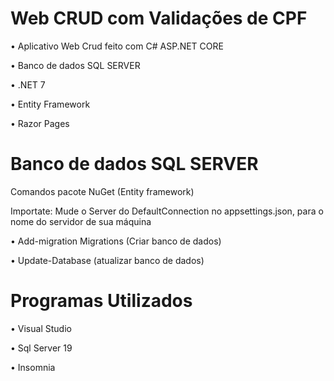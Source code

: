 # Web CRUD com Validações de CPF

• Aplicativo Web Crud feito com C# ASP.NET CORE 

• Banco de dados SQL SERVER

• .NET 7

• Entity Framework

• Razor Pages

# Banco de dados SQL SERVER
Comandos pacote NuGet (Entity framework)


  Importate: Mude o Server do DefaultConnection no appsettings.json, para o nome do servidor de sua máquina
  
  • Add-migration Migrations (Criar banco de dados)
  
  • Update-Database (atualizar banco de dados)

# Programas Utilizados
• Visual Studio

• Sql Server 19

• Insomnia
 
  
 
